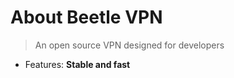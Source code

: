 # About Beetle VPN

> An open source VPN designed for developers

- Features: **Stable and fast**




